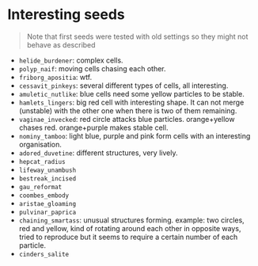 # Interesting seeds

> Note that first seeds were tested with old settings so they might not behave as described

- `helide_burdener`: complex cells.
- `polyp_naif`: moving cells chasing each other.
- `friborg_apositia`: wtf.
- `cessavit_pinkeys`: several different types of cells, all interesting.
- `amuletic_nutlike`: blue cells need some yellow particles to be stable.
- `hamlets_lingers`: big red cell with interesting shape. It can not merge (unstable) with the other one when there is two of them remaining.
- `vaginae_invecked`: red circle attacks blue particles. orange+yellow chases red. orange+purple makes stable cell.
- `nominy_tamboo`: light blue, purple and pink form cells with an interesting organisation.
- `adored_duvetine`: different structures, very lively.
- `hepcat_radius`
- `lifeway_unambush`
- `bestreak_incised`
- `gau_reformat`
- `coombes_embody`
- `aristae_gloaming`
- `pulvinar_paprica`
- `chaining_smartass`: unusual structures forming. example: two circles, red and yellow, kind of rotating around each other in opposite ways, tried to reproduce but it seems to require a certain number of each particle.
- `cinders_salite`
